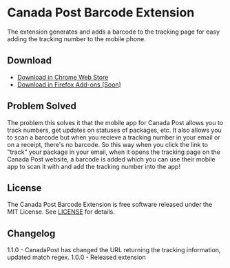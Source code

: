 # Canada Post Barcode Extension

The extension generates and adds a barcode to the tracking page for easy adding the tracking number to the mobile phone.


Download
--------

- [Download in Chrome Web Store](https://chrome.google.com/webstore/detail/canada-post-add-tracking/nokmdkhphnokepcndpkdojefopjgnacb)
- [Download in Firefox Add-ons (Soon)](#)


Problem Solved
--------------

The problem this solves it that the mobile app for Canada Post allows you to track numbers, get updates on statuses of packages, etc. It also allows you to scan a barcode but when you recieve a tracking number in your email or on a receipt, there's no barcode. So this way when you click the link to "track" your package in your email, when it opens the tracking page on the Canada Post website, a barcode is added which you can use their mobile app to scan it with and add the tracking number into the app!


License
-------

The Canada Post Barcode Extension is free software released under the MIT License.
See [LICENSE](https://github.com/Braunson/canadapost-barcode-extension/blob/master/LICENSE) for details.


Changelog
---------

1.1.0 - CanadaPost has changed the URL returning the tracking information, updated match regex.
1.0.0 - Released extension